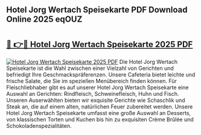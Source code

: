 ## Hotel Jorg Wertach Speisekarte PDF Download Online 2025 eqOUZ

# <h2><a href="http://gcbchok.nevu.top/?p=Hotel+Jorg+Wertach+Speisekarte">🔗 👉🔴 Hotel Jorg Wertach Speisekarte 2025 PDF</a></h2>

[![Hotel Jorg Wertach Speisekarte 2025 PDF](https://i.imgur.com/dBaPXMq.png)](http://gcbchok.nevu.top/?p=Hotel+Jorg+Wertach+Speisekarte)
Die Hotel Jorg Wertach Speisekarte ist die Wahl zwischen einer Vielzahl von Gerichten und befriedigt Ihre Geschmackspräferenzen. Unsere Cafeteria bietet leichte und frische Salate, die Sie im speziellen Menübereich finden können. Für Fleischliebhaber gibt es auf unserer Hotel Jorg Wertach Speisekarte eine Auswahl an Gerichten: Rindfleisch, Schweinefleisch, Huhn und Fisch. Unseren Auserwählten bieten wir exquisite Gerichte wie Schaschlik und Steak an, die auf einem alten, natürlichen Feuer zubereitet werden. Unsere Hotel Jorg Wertach Speisekarte umfasst eine große Auswahl an Desserts, von klassischen Torten und Kuchen bis hin zu exquisiten Crème Brûlée und Schokoladenspezialitäten.
